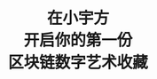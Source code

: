 ---
writter : "Uniqube, be unique"
title : "在小宇方 <br> 开启你的第一份 <br> 区块链数字艺术收藏"
image : "images/about/book.png"
---